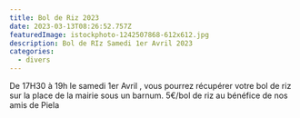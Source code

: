 ```yaml
---
title: Bol de Riz 2023
date: 2023-03-13T08:26:52.757Z
featuredImage: istockphoto-1242507868-612x612.jpg
description: Bol de RIz Samedi 1er Avril 2023
categories:
  - divers
---
```

De 17H30 à 19h le samedi 1er Avril , vous pourrez récupérer votre bol de riz sur la place de la mairie sous un barnum. 5€/bol de riz au bénéfice de nos amis de Piela